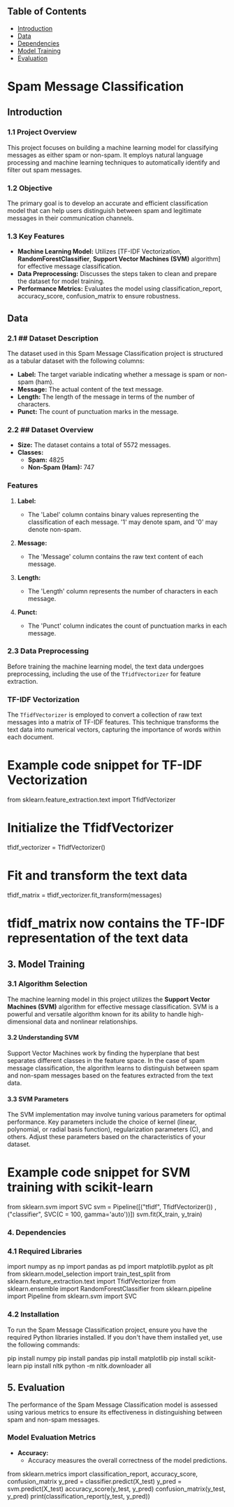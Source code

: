 ## Table of Contents
- [Introduction](#introduction)
- [Data](#data)
- [Dependencies](#dependencies)
- [Model Training](#model-training)
- [Evaluation](#evaluation)

# Spam Message Classification

## Introduction

### 1.1 Project Overview

This project focuses on building a machine learning model for classifying messages as either spam or non-spam. It employs natural language processing and machine learning techniques to automatically identify and filter out spam messages.

### 1.2 Objective

The primary goal is to develop an accurate and efficient classification model that can help users distinguish between spam and legitimate messages in their communication channels.

### 1.3 Key Features

- **Machine Learning Model:** Utilizes [TF-IDF Vectorization, **RandomForestClassifier**, **Support Vector Machines (SVM)** algorithm] for effective message classification.
- **Data Preprocessing:** Discusses the steps taken to clean and prepare the dataset for model training.
- **Performance Metrics:** Evaluates the model using classification_report, accuracy_score, confusion_matrix to ensure robustness.


## Data

### 2.1 ## Dataset Description

The dataset used in this Spam Message Classification project is structured as a tabular dataset with the following columns:

- **Label:** The target variable indicating whether a message is spam or non-spam (ham).
- **Message:** The actual content of the text message.
- **Length:** The length of the message in terms of the number of characters.
- **Punct:** The count of punctuation marks in the message.

### 2.2 ## Dataset Overview

- **Size:** The dataset contains a total of 5572 messages.
- **Classes:**
  - **Spam:** 4825
  - **Non-Spam (Ham):** 747

### Features

1. **Label:**
   - The 'Label' column contains binary values representing the classification of each message. '1' may denote spam, and '0' may denote non-spam.

2. **Message:**
   - The 'Message' column contains the raw text content of each message.

3. **Length:**
   - The 'Length' column represents the number of characters in each message.

4. **Punct:**
   - The 'Punct' column indicates the count of punctuation marks in each message.


### 2.3 Data Preprocessing

Before training the machine learning model, the text data undergoes preprocessing, including the use of the `TfidfVectorizer` for feature extraction.

### TF-IDF Vectorization

The `TfidfVectorizer` is employed to convert a collection of raw text messages into a matrix of TF-IDF features. This technique transforms the text data into numerical vectors, capturing the importance of words within each document.


# Example code snippet for TF-IDF Vectorization
from sklearn.feature_extraction.text import TfidfVectorizer

# Initialize the TfidfVectorizer
tfidf_vectorizer = TfidfVectorizer()

# Fit and transform the text data
tfidf_matrix = tfidf_vectorizer.fit_transform(messages)

# tfidf_matrix now contains the TF-IDF representation of the text data

## 3. Model Training

### 3.1 Algorithm Selection

The machine learning model in this project utilizes the **Support Vector Machines (SVM)** algorithm for effective message classification. SVM is a powerful and versatile algorithm known for its ability to handle high-dimensional data and nonlinear relationships.

#### 3.2 Understanding SVM

Support Vector Machines work by finding the hyperplane that best separates different classes in the feature space. In the case of spam message classification, the algorithm learns to distinguish between spam and non-spam messages based on the features extracted from the text data.

#### 3.3 SVM Parameters

The SVM implementation may involve tuning various parameters for optimal performance. Key parameters include the choice of kernel (linear, polynomial, or radial basis function), regularization parameters (C), and others. Adjust these parameters based on the characteristics of your dataset.


# Example code snippet for SVM training with scikit-learn
from sklearn.svm import SVC
svm = Pipeline([("tfidf", TfidfVectorizer()) , ("classifier", SVC(C = 100, gamma='auto'))])
svm.fit(X_train, y_train)


### 4.  Dependencies

### 4.1 Required Libraries

import numpy as np
import pandas as pd
import matplotlib.pyplot as plt
from sklearn.model_selection import train_test_split
from sklearn.feature_extraction.text import TfidfVectorizer
from sklearn.ensemble import RandomForestClassifier
from sklearn.pipeline import Pipeline
from sklearn.svm import SVC

### 4.2 Installation

To run the Spam Message Classification project, ensure you have the required Python libraries installed. If you don't have them installed yet, use the following commands:

pip install numpy
pip install pandas
pip install matplotlib
pip install scikit-learn
pip install nltk
python -m nltk.downloader all

## 5. Evaluation

The performance of the Spam Message Classification model is assessed using various metrics to ensure its effectiveness in distinguishing between spam and non-spam messages.

### Model Evaluation Metrics

- **Accuracy:**
  - Accuracy measures the overall correctness of the model predictions.

from sklearn.metrics import classification_report, accuracy_score, confusion_matrix
y_pred = classifier.predict(X_test)
y_pred = svm.predict(X_test)
accuracy_score(y_test, y_pred)
confusion_matrix(y_test, y_pred)
print(classification_report(y_test, y_pred))




